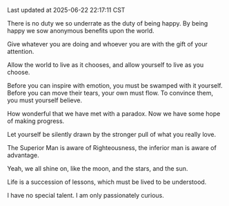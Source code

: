 Last updated at 2025-06-22 22:17:11 CST

There is no duty we so underrate as the duty of being happy. By being happy we sow anonymous benefits upon the world.

Give whatever you are doing and whoever you are with the gift of your attention.

Allow the world to live as it chooses, and allow yourself to live as you choose.

Before you can inspire with emotion, you must be swamped with it yourself. Before you can move their tears, your own must flow. To convince them, you must yourself believe.

How wonderful that we have met with a paradox. Now we have some hope of making progress.

Let yourself be silently drawn by the stronger pull of what you really love.

The Superior Man is aware of Righteousness, the inferior man is aware of advantage.

Yeah, we all shine on, like the moon, and the stars, and the sun.

Life is a succession of lessons, which must be lived to be understood.

I have no special talent. I am only passionately curious.

